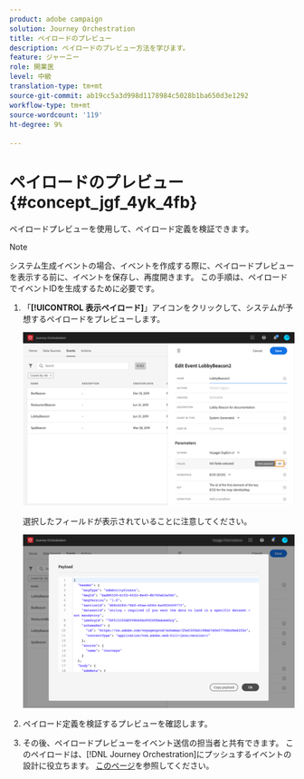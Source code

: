 ```yaml
---
product: adobe campaign
solution: Journey Orchestration
title: ペイロードのプレビュー
description: ペイロードのプレビュー方法を学びます。
feature: ジャーニー
role: 開業医
level: 中級
translation-type: tm+mt
source-git-commit: ab19cc5a3d998d1178984c5028b1ba650d3e1292
workflow-type: tm+mt
source-wordcount: '119'
ht-degree: 9%

---
```




# ペイロードのプレビュー {#concept_jgf_4yk_4fb}

ペイロードプレビューを使用して、ペイロード定義を検証できます。

>[!NOTE]
>
>システム生成イベントの場合、イベントを作成する際に、ペイロードプレビューを表示する前に、イベントを保存し、再度開きます。 この手順は、ペイロードでイベントIDを生成するために必要です。

1. 「**[!UICONTROL 表示ペイロード]**」アイコンをクリックして、システムが予想するペイロードをプレビューします。

   ![](../assets/journey13.png)

   選択したフィールドが表示されていることに注意してください。

   ![](../assets/journey14.png)

1. ペイロード定義を検証するプレビューを確認します。

1. その後、ペイロードプレビューをイベント送信の担当者と共有できます。 このペイロードは、[!DNL Journey Orchestration]にプッシュするイベントの設計に役立ちます。 [このページ](../event/additional-steps-to-send-events-to-journey-orchestration.md)を参照してください。
